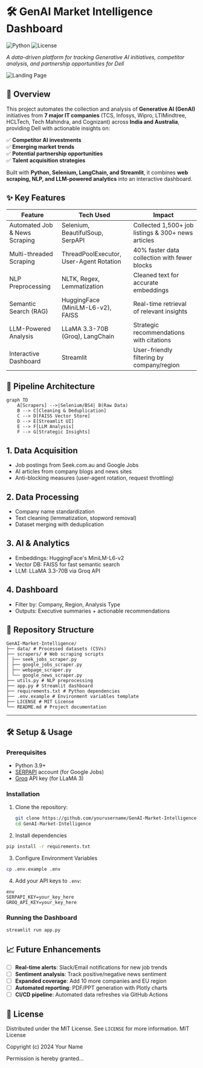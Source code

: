 # 🛠 GenAI Market Intelligence Dashboard

![Python](https://img.shields.io/badge/Python-3.9+-blue.svg)
![License](https://img.shields.io/badge/License-MIT-green.svg)

*A data-driven platform for tracking Generative AI initiatives, competitor analysis, and partnership opportunities for Dell*

![Landing Page]([landing_page.png](https://github.com/Rishiraj-S/Research-Project-under-Mr.-PK-Gupta/blob/main/img/landing_page.png))

## 📌 Overview

This project automates the collection and analysis of **Generative AI (GenAI)** initiatives from **7 major IT companies** (TCS, Infosys, Wipro, LTIMindtree, HCLTech, Tech Mahindra, and Cognizant) across **India and Australia**, providing Dell with actionable insights on:

✅ **Competitor AI investments**  
✅ **Emerging market trends**  
✅ **Potential partnership opportunities**  
✅ **Talent acquisition strategies**  

Built with **Python, Selenium, LangChain, and Streamlit**, it combines **web scraping, NLP, and LLM-powered analytics** into an interactive dashboard.

## ✨ Key Features

| Feature                          | Tech Used                     | Impact |
|----------------------------------|-------------------------------|--------|
| Automated Job & News Scraping    | Selenium, BeautifulSoup, SerpAPI | Collected 1,500+ job listings & 300+ news articles |
| Multi-threaded Scraping          | ThreadPoolExecutor, User-Agent Rotation | 40% faster data collection with fewer blocks |
| NLP Preprocessing                | NLTK, Regex, Lemmatization    | Cleaned text for accurate embeddings |
| Semantic Search (RAG)            | HuggingFace (MiniLM-L6-v2), FAISS | Real-time retrieval of relevant insights |
| LLM-Powered Analysis             | LLaMA 3.3-70B (Groq), LangChain | Strategic recommendations with citations |
| Interactive Dashboard            | Streamlit                     | User-friendly filtering by company/region |

## 🚀 Pipeline Architecture

```mermaid
graph TD
    A[Scrapers] -->|Selenium/BS4| B(Raw Data)
    B --> C[Cleaning & Deduplication]
    C --> D[FAISS Vector Store]
    D --> E[Streamlit UI]
    E --> F[LLM Analysis]
    F --> G[Strategic Insights]
```

## 1. Data Acquisition
- Job postings from Seek.com.au and Google Jobs
- AI articles from company blogs and news sites
- Anti-blocking measures (user-agent rotation, request throttling)

## 2. Data Processing
- Company name standardization
- Text cleaning (lemmatization, stopword removal)
- Dataset merging with deduplication

## 3. AI & Analytics
- Embeddings: HuggingFace's MiniLM-L6-v2
- Vector DB: FAISS for fast semantic search
- LLM: LLaMA 3.3-70B via Groq API

## 4. Dashboard
- Filter by: Company, Region, Analysis Type
- Outputs: Executive summaries + actionable recommendations

## 📂 Repository Structure
```
GenAI-Market-Intelligence/
├── data/ # Processed datasets (CSVs)
├── scrapers/ # Web scraping scripts
│ ├── seek_jobs_scraper.py
│ ├── google_jobs_scraper.py
│ ├── webpage_scraper.py
│ └── google_news_scraper.py
├── utils.py # NLP preprocessing
├── app.py # Streamlit dashboard
├── requirements.txt # Python dependencies
├── .env.example # Environment variables template
├── LICENSE # MIT License
└── README.md # Project documentation
```

---
## 🛠 Setup & Usage

### Prerequisites
- Python 3.9+
- [SERPAPI](https://serpapi.com/) account (for Google Jobs)
- [Groq](https://groq.com/) API key (for LLaMA 3)

### Installation
1. Clone the repository:
   ```bash
   git clone https://github.com/yourusername/GenAI-Market-Intelligence.git
   cd GenAI-Market-Intelligence
   ```

2. Install dependencies
```bash
pip install -r requirements.txt
```
3. Configure Environment Variables
```bash
cp .env.example .env
```
4. Add your API keys to `.env`:
```
env
SERPAPI_KEY=your_key_here
GROQ_API_KEY=your_key_here
```
### Running the Dashboard
```bash
streamlit run app.py
```
## 📈 Future Enhancements

- [ ] **Real-time alerts**: Slack/Email notifications for new job trends  
- [ ] **Sentiment analysis**: Track positive/negative news sentiment  
- [ ] **Expanded coverage**: Add 10 more companies and EU region  
- [ ] **Automated reporting**: PDF/PPT generation with Plotly charts  
- [ ] **CI/CD pipeline**: Automated data refreshes via GitHub Actions

## 📜 License

Distributed under the MIT License. See `LICENSE` for more information.
MIT License

Copyright (c) 2024 Your Name

Permission is hereby granted...













